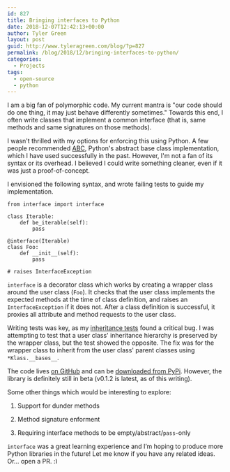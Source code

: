 ```yaml
---
id: 827
title: Bringing interfaces to Python
date: 2018-12-07T12:42:13+00:00
author: Tyler Green
layout: post
guid: http://www.tyleragreen.com/blog/?p=827
permalink: /blog/2018/12/bringing-interfaces-to-python/
categories:
  - Projects
tags:
  - open-source
  - python
---
```

I am a big fan of polymorphic code. My current mantra is "our code should do one thing, it may just behave differently sometimes." Towards this end, I often write classes that implement a common interface (that is, same methods and same signatures on those methods).

I wasn't thrilled with my options for enforcing this using Python. A few people recommended [ABC](https://docs.python.org/3.7/library/abc.html), Python's abstract base class implementation, which I have used successfully in the past. However, I'm not a fan of its syntax or its overhead. I believed I could write something cleaner, even if it was just a proof-of-concept.

I envisioned the following syntax, and wrote failing tests to guide my implementation.

```
from interface import interface

class Iterable:
    def be_iterable(self):
        pass

@interface(Iterable)
class Foo:
    def __init__(self):
        pass

# raises InterfaceException
```

`interface` is a decorator class which works by creating a wrapper class around the user class (`Foo`). It checks that the user class implements the expected methods at the time of class definition, and raises an `InterfaceException` if it does not. After a class definition is successful, it proxies all attribute and method requests to the user class.

Writing tests was key, as my [inheritance tests](https://github.com/tyleragreen/python-interfaces/blob/master/tests/test_inheritance.py) found a critical bug. I was attempting to test that a user class' inheritance hierarchy is preserved by the wrapper class, but the test showed the opposite. The fix was for the wrapper class to inherit from the user class' parent classes using `*Klass.__bases__`. 

The code lives <a href="https://github.com/tyleragreen/python-interfaces" rel="noopener" target="_blank">on GitHub</a> and can be <a href="https://pypi.org/project/python-interfaces/" rel="noopener" target="_blank">downloaded from PyPi</a>. However, the library is definitely still in beta (v0.1.2 is latest, as of this writing).

Some other things which would be interesting to explore:
  
1. Support for dunder methods
  
2. Method signature enforment
  
3. Requiring interface methods to be empty/abstract/`pass`-only

`interface` was a great learning experience and I&#8217;m hoping to produce more Python libraries in the future! Let me know if you have any related ideas. Or&#8230; open a PR. <img src="http://i2.wp.com/www.tyleragreen.com/blog/wp-includes/images/smilies/simple-smile.png?w=676" alt=":)" class="wp-smiley" style="height: 1em; max-height: 1em;" data-recalc-dims="1" />
